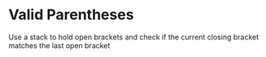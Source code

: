 # Valid Parentheses

Use a stack to hold open brackets and check if the current closing bracket matches the last open bracket
